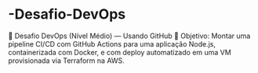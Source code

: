 # -Desafio-DevOps
🔧 Desafio DevOps (Nível Médio) — Usando GitHub 🎯 Objetivo: Montar uma pipeline CI/CD com GitHub Actions para uma aplicação Node.js, containerizada com Docker, e com deploy automatizado em uma VM provisionada via Terraform na AWS.
